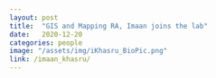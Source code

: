 ```yaml
---
layout: post
title:  "GIS and Mapping RA, Imaan joins the lab"
date:   2020-12-20
categories: people
image: "/assets/img/iKhasru_BioPic.png"
link: /imaan_khasru/
---
```

